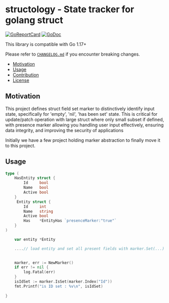 # structology - State tracker for golang struct 
[![GoReportCard](https://goreportcard.com/badge/github.com/viant/structology)](https://goreportcard.com/report/github.com/viant/structology)
[![GoDoc](https://godoc.org/github.com/viant/structology?status.svg)](https://godoc.org/github.com/viant/structology)

This library is compatible with Go 1.17+

Please refer to [`CHANGELOG.md`](CHANGELOG.md) if you encounter breaking changes.

- [Motivation](#motivation)
- [Usage](#usage)
- [Contribution](#contributing-to-godiff)
- [License](#license)

## Motivation


This project defines struct field set marker to distinctively identify input state, specifically for 'empty', 'nil', 'has been set' state.
This is critical for update/patch operation with large struct where only small subset if defined, 
with presence marker allowing you handling user input effectively, ensuring data integrity, and improving the security of applications  

Initially we have a few project holding marker abstraction to finally move it to this project.  

## Usage

```go
type (
    HasEntity struct {
	    Id     bool
        Name   bool
        Active bool
	}
     Entity struct {
        Id     int
        Name   string
        Active bool
        Has    *EntityHas `presenceMarker:"true"`
    }
)

    var entity *Entity

	....// load entity and set all present fields with marker.Set(...)

	
    marker, err := NewMarker()
    if err != nil {
        log.Fatal(err)
    }
    isIdSet := marker.IsSet(marker.Index("Id"))
	fmt.Printf("is ID set : %v\n", isIdSet)
	
}
```

